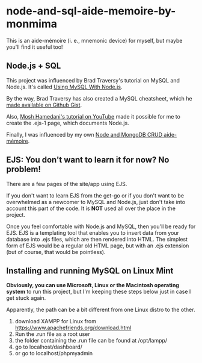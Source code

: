 # node-and-sql-aide-memoire-by-monmima

This is an aide-mémoire (i. e., mnemonic device) for myself, but maybe you'll find it useful too!

## Node.js + SQL

This project was influenced by Brad Traversy's tutorial on MySQL and Node.js. It's called [Using MySQL With Node.js](https://www.youtube.com/watch?v=EN6Dx22cPRI).

By the way, Brad Traversy has also created a MySQL cheatsheet, which he [made available on Github Gist](https://gist.github.com/bradtraversy/c831baaad44343cc945e76c2e30927b3).

Also, [Mosh Hamedani's tutorial on YouTube](https://www.youtube.com/watch?v=TlB_eWDSMt4) made it possible for me to create the .ejs-1 page, which documents Node.js.

Finally, I was influenced by my own [Node and MongoDB CRUD aide-mémoire](https://github.com/monmima/node-and-mongodb-crud-aide-memoire-by-monmima).

## EJS: You don't want to learn it for now? No problem!

There are a few pages of the site/app using EJS.

If you don't want to learn EJS from the get-go or if you don't want to be overwhelmed as a newcomer to MySQL and Node.js, just don't take into account this part of the code. It is **NOT** used all over the place in the project.

Once you feel comfortable with Node.js and MySQL, then you'll be ready for EJS. EJS is a templating tool that enables you to insert data from your database into .ejs files, which are then rendered into HTML. The simplest form of EJS would be a regular old HTML page, but with an .ejs extension (but of course, that would be pointless).

## Installing and running MySQL on Linux Mint

**Obviously, you can use Microsoft, Linux or the Macintosh operating system** to run this project, but I'm keeping these steps below just in case I get stuck again.

Apparently, the path can be a bit different from one Linux distro to the other.

1. download XAMPP for Linux from https://www.apachefriends.org/download.html
2. Run the .run file as a root user
3. the folder containing the .run file can be found at /opt/lampp/
4. go to localhost/dashboard/
5. or go to localhost/phpmyadmin
